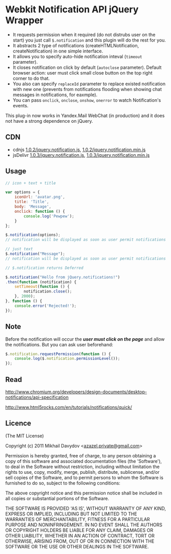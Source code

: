 # Webkit Notification API jQuery Wrapper

  - It requests permission when it required (do not distrubs user on the start) you just call `$.notification` and this plugin will do the rest for you.
  - It abstracts 2 type of notifications (createHTMLNotification, createNotification) in one simple interface.
  - It allows you to specify auto-hide notification inteval (`timeout` parameter). 
  - It closes notification on click by default (`autoclose` parameter). Default browser action: user must click small close button on the top right corner to do that. 
  - You also can specify `replaceId` parameter to replace existed notification with new one (prevents from notifications flooding when showing chat messages in notifications, for eaxmple).
  - You can pass `onclick`, `onclose`, `onshow`, `onerror` to watch Notification's events.

This plug-in now works in Yandex.Mail WebChat (in production) and it does not have a strong dependence on jQuery.

## CDN

 * cdnjs [1.0.2/jquery.notification.js](//cdnjs.cloudflare.com/ajax/libs/jquery.notification/1.0.2/jquery.notification.js),
[1.0.2/jquery.notification.min.js](//cdnjs.cloudflare.com/ajax/libs/jquery.notification/1.0.2/jquery.notification.min.js)
 * jsDelivr [1.0.3/jquery.notification.js](//cdn.jsdelivr.net/jquery.notification/1.0.3/jquery.notification.js),
[1.0.3/jquery.notification.min.js](//cdn.jsdelivr.net/jquery.notification/1.0.3/jquery.notification.min.js)

## Usage

```javascript
// icon + text + title

var options = {
    iconUrl: 'avatar.png',
    title: 'Title',
    body: 'Message',
    onclick: function () {
        console.log('Pewpew');
    }
};

$.notification(options);
// notification will be displayed as soon as user permit notifications
```

```javascript
// just text
$.notification("Message");
// notification will be displayed as soon as user permit notifications
```

```javascript
// $.notification returns Deferred

$.notification("Hello from jQuery.notifications!")
.then(function (notification) {
    setTimeout(function () {
        notification.close();
    }, 2000);
}, function () {
    console.error('Rejected!');
});
```

## Note

Before the notification will occur the ***user must click on the page*** and allow the notifications.
But you can ask user beforehand:

```javascript
$.notification.requestPermission(function () {
    console.log($.notification.permissionLevel());
});
```

## Read

http://www.chromium.org/developers/design-documents/desktop-notifications/api-specification

http://www.html5rocks.com/en/tutorials/notifications/quick/

## Licence

(The MIT License)

Copyright (c) 2011 Mikhail Davydov &lt;azazel.private@gmail.com&gt;

Permission is hereby granted, free of charge, to any person obtaining
a copy of this software and associated documentation files (the
'Software'), to deal in the Software without restriction, including
without limitation the rights to use, copy, modify, merge, publish,
distribute, sublicense, and/or sell copies of the Software, and to
permit persons to whom the Software is furnished to do so, subject to
the following conditions:

The above copyright notice and this permission notice shall be
included in all copies or substantial portions of the Software.

THE SOFTWARE IS PROVIDED 'AS IS', WITHOUT WARRANTY OF ANY KIND,
EXPRESS OR IMPLIED, INCLUDING BUT NOT LIMITED TO THE WARRANTIES OF
MERCHANTABILITY, FITNESS FOR A PARTICULAR PURPOSE AND NONINFRINGEMENT.
IN NO EVENT SHALL THE AUTHORS OR COPYRIGHT HOLDERS BE LIABLE FOR ANY
CLAIM, DAMAGES OR OTHER LIABILITY, WHETHER IN AN ACTION OF CONTRACT,
TORT OR OTHERWISE, ARISING FROM, OUT OF OR IN CONNECTION WITH THE
SOFTWARE OR THE USE OR OTHER DEALINGS IN THE SOFTWARE.
